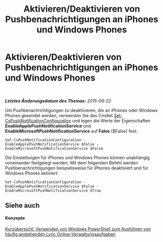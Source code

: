 ﻿---
title: Aktivieren/Deaktivieren von Pushbenachrichtigungen an iPhones und Windows Phones
TOCTitle: Aktivieren/Deaktivieren von Pushbenachrichtigungen an iPhones und Windows Phones
ms:assetid: 64482dcb-6354-4fb5-a2e4-1564b3d0e047
ms:mtpsurl: https://technet.microsoft.com/de-de/library/Dn362792(v=OCS.15)
ms:contentKeyID: 56269296
ms.date: 06/01/2017
mtps_version: v=OCS.15
ms.translationtype: HT
---

# Aktivieren/Deaktivieren von Pushbenachrichtigungen an iPhones und Windows Phones

 

_**Letztes Änderungsdatum des Themas:** 2015-06-22_

Um Pushbenachrichtigungen zu deaktivieren, die an iPhones oder Windows Phones gesendet werden, verwenden Sie das Cmdlet [Set-CsPushNotificationConfiguration](set-cspushnotificationconfiguration.md) und legen die Werte der Eigenschaften **EnableApplePushNotificationService** und **EnableMicrosoftPushNotificationService** auf **False** ($False) fest:

    Set-CsPushNotificationConfiguration -EnableApplePushNotificationService $False -EnableMicrosoftPushNotificationService $False

Die Einstellungen für iPhones und Windows Phones können unabhängig voneinander festgelegt werden. Mit dem folgenden Befehl werden Pushbenachrichtigungen beispielsweise für iPhones deaktiviert und für Windows Phones aktiviert:

    Set-CsPushNotificationConfiguration -EnableApplePushNotificationService $False -EnableMicrosoftPushNotificationService $True

## Siehe auch

#### Konzepte

[Kurzübersicht: Verwenden von Windows PowerShell zum Ausführen von häufig anstehenden Lync Online-Verwaltungsaufgaben](quick-reference-using-windows-powershell-to-do-common-skype-for-business-online-management-tasks.md)

